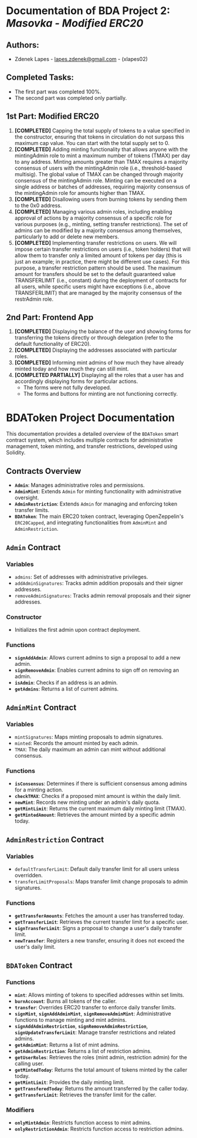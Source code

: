 # Documentation of BDA Project 2: _Masovka - Modified ERC20_

## Authors:

- Zdenek Lapes - [lapes.zdenek@gmail.com](mailto:lapes.zdenek@gmail.com) - (xlapes02)

## Completed Tasks:

- The first part was completed 100%.
- The second part was completed only partially.

## 1st Part: Modified ERC20

1. **[COMPLETED]** Capping the total supply of tokens to a value specified in the constructor, ensuring that tokens in circulation do not surpass this maximum cap value. You can start with the total supply set to 0.
2. **[COMPLETED]** Adding minting functionality that allows anyone with the mintingAdmin role to mint a maximum number of tokens (TMAX) per day to any address. Minting amounts greater than TMAX requires a majority consensus of users with the mintingAdmin role (i.e., threshold-based multisig). The global value of TMAX can be changed through majority consensus of the mintingAdmin role. Minting can be executed on a single address or batches of addresses, requiring majority consensus of the mintingAdmin role for amounts higher than TMAX.
3. **[COMPLETED]** Disallowing users from burning tokens by sending them to the 0x0 address.
4. **[COMPLETED]** Managing various admin roles, including enabling approval of actions by a majority consensus of a specific role for various purposes (e.g., minting, setting transfer restrictions). The set of admins can be modified by a majority consensus among themselves, particularly to add or delete new members.
5. **[COMPLETED]** Implementing transfer restrictions on users. We will impose certain transfer restrictions on users (i.e., token holders) that will allow them to transfer only a limited amount of tokens per day (this is just an example; in practice, there might be different use cases). For this purpose, a transfer restriction pattern should be used. The maximum amount for transfers should be set to the default guaranteed value TRANSFERLIMIT (i.e., constant) during the deployment of contracts for all users, while specific users might have exceptions (i.e., above TRANSFERLIMIT) that are managed by the majority consensus of the restrAdmin role.

## 2nd Part: Frontend App
1. **[COMPLETED]** Displaying the balance of the user and showing forms for transferring the tokens directly or through delegation (refer to the default functionality of ERC20).
2. **[COMPLETED]** Displaying the addresses associated with particular roles.
3. **[COMPLETED]** Informing mint admins of how much they have already minted today and how much they can still mint.
4. **[COMPLETED PARTIALLY]** Displaying all the roles that a user has and accordingly displaying forms for particular actions.
    - The forms were not fully developed.
    - The forms and buttons for minting are not functioning correctly.



# BDAToken Project Documentation

This documentation provides a detailed overview of the `BDAToken` smart contract system, which includes multiple contracts for administrative management, token minting, and transfer restrictions, developed using Solidity.

## Contracts Overview

- **`Admin`**: Manages administrative roles and permissions.
- **`AdminMint`**: Extends `Admin` for minting functionality with administrative oversight.
- **`AdminRestriction`**: Extends `Admin` for managing and enforcing token transfer limits.
- **`BDAToken`**: The main ERC20 token contract, leveraging OpenZeppelin's `ERC20Capped`, and integrating functionalities from `AdminMint` and `AdminRestriction`.

## `Admin` Contract

### Variables
- `admins`: Set of addresses with administrative privileges.
- `addAdminSignatures`: Tracks admin addition proposals and their signer addresses.
- `removeAdminSignatures`: Tracks admin removal proposals and their signer addresses.

### Constructor
- Initializes the first admin upon contract deployment.

### Functions
- **`signAddAdmin`**: Allows current admins to sign a proposal to add a new admin.
- **`signRemoveAdmin`**: Enables current admins to sign off on removing an admin.
- **`isAdmin`**: Checks if an address is an admin.
- **`getAdmins`**: Returns a list of current admins.

## `AdminMint` Contract

### Variables
- `mintSignatures`: Maps minting proposals to admin signatures.
- `minted`: Records the amount minted by each admin.
- `TMAX`: The daily maximum an admin can mint without additional consensus.

### Functions
- **`isConsensus`**: Determines if there is sufficient consensus among admins for a minting action.
- **`checkTMAX`**: Checks if a proposed mint amount is within the daily limit.
- **`newMint`**: Records new minting under an admin's daily quota.
- **`getMintLimit`**: Returns the current maximum daily minting limit (TMAX).
- **`getMintedAmount`**: Retrieves the amount minted by a specific admin today.

## `AdminRestriction` Contract

### Variables
- `defaultTransferLimit`: Default daily transfer limit for all users unless overridden.
- `transferLimitProposals`: Maps transfer limit change proposals to admin signatures.

### Functions
- **`getTransferAmounts`**: Fetches the amount a user has transferred today.
- **`getTransferLimit`**: Retrieves the current transfer limit for a specific user.
- **`signTransferLimit`**: Signs a proposal to change a user's daily transfer limit.
- **`newTransfer`**: Registers a new transfer, ensuring it does not exceed the user's daily limit.

## `BDAToken` Contract

### Functions
- **`mint`**: Allows minting of tokens to specified addresses within set limits.
- **`burnAccount`**: Burns all tokens of the caller.
- **`transfer`**: Overrides ERC20 transfer to enforce daily transfer limits.
- **`signMint`**, **`signAddAdminMint`**, **`signRemoveAdminMint`**: Administrative functions to manage minting and mint admins.
- **`signAddAdminRestriction`**, **`signRemoveAdminRestriction`**, **`signUpdateTransferLimit`**: Manage transfer restrictions and related admins.
- **`getAdminMint`**: Returns a list of mint admins.
- **`getAdminRestriction`**: Returns a list of restriction admins.
- **`getUserRoles`**: Retrieves the roles (mint admin, restriction admin) for the calling user.
- **`getMintedToday`**: Returns the total amount of tokens minted by the caller today.
- **`getMintLimit`**: Provides the daily minting limit.
- **`getTransferedToday`**: Returns the amount transferred by the caller today.
- **`getTransferLimit`**: Retrieves the transfer limit for the caller.

### Modifiers
- **`onlyMintAdmin`**: Restricts function access to mint admins.
- **`onlyRestrictionAdmin`**: Restricts function access to restriction admins.


